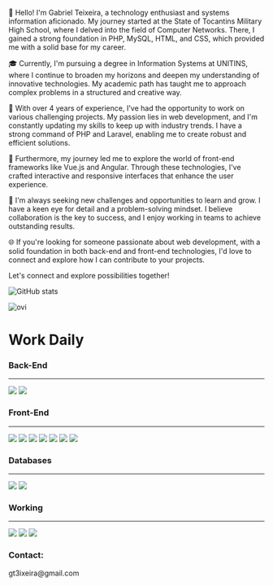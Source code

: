 
👋 Hello! I'm Gabriel Teixeira, a technology enthusiast and systems information aficionado. My journey started at the State of Tocantins Military High School, where I delved into the field of Computer Networks. There, I gained a strong foundation in PHP, MySQL, HTML, and CSS, which provided me with a solid base for my career.

🎓 Currently, I'm pursuing a degree in Information Systems at UNITINS, where I continue to broaden my horizons and deepen my understanding of innovative technologies. My academic path has taught me to approach complex problems in a structured and creative way.

💼 With over 4 years of experience, I've had the opportunity to work on various challenging projects. My passion lies in web development, and I'm constantly updating my skills to keep up with industry trends. I have a strong command of PHP and Laravel, enabling me to create robust and efficient solutions.

🌟 Furthermore, my journey led me to explore the world of front-end frameworks like Vue.js and Angular. Through these technologies, I've crafted interactive and responsive interfaces that enhance the user experience.

🚀 I'm always seeking new challenges and opportunities to learn and grow. I have a keen eye for detail and a problem-solving mindset. I believe collaboration is the key to success, and I enjoy working in teams to achieve outstanding results.

🌐 If you're looking for someone passionate about web development, with a solid foundation in both back-end and front-end technologies, I'd love to connect and explore how I can contribute to your projects.

Let's connect and explore possibilities together!

![GitHub stats](https://github-readme-stats.vercel.app/api?username=GabrielT31xeira&show_icons=true&theme=radical)

<img src="https://github-readme-stats.vercel.app/api/top-langs?username=GabrielT31xeira&show_icons=true&locale=en&layout=compact&theme=chartreuse-dark" alt="ovi" />

<h1 style="text-align: left">Work Daily</h2>

<h3>Back-End</h3>
<hr>
<p>
  <img src ="https://img.shields.io/badge/laravel%20-%F05340.svg?&style=for-the-badge&color=F05340&logo=laravel&logoColor=white"/>
  <img src="https://img.shields.io/badge/php8%20-%231572B6.svg?&style=for-the-badge&color=C8D3F5&logo=php&logoColor=5D6DA1"/>
</p>
<h3>Front-End</h3>
<hr>
<p>
  <img src="https://img.shields.io/badge/Vue.js%20-4495.svg?&style=for-the-badge&color=41B883&logo=Vue.js&logoColor=34495E"/>
  <img src="https://img.shields.io/badge/Angular.ts-4495.svg?&style=for-the-badge&color=B52E31&logo=Angular&logoColor=000000"/>
  <img src="https://img.shields.io/badge/Bootstrap%20-%23563D7C.svg?&style=for-the-badge&logo=bootstrap&logoColor=white"/>
  <img src="https://img.shields.io/badge/tailwind%20-%F05340.svg?&style=for-the-badge&color=22d3ee&logo=tailwindcss&logoColor=white"/>
  <img src="https://img.shields.io/badge/HTML5%20-%23E34F26.svg?&style=for-the-badge&logo=html5&logoColor=white"/>
  <img src="https://img.shields.io/badge/CSS3%20-%231572B6.svg?&style=for-the-badge&logo=css3&logoColor=white"/>
  <img src="https://img.shields.io/badge/JavaScript%20-%23323330.svg?&style=for-the-badge&color=323330&logo=javascript&logoColor=%23F7DF1"/>
</p>
<h3>Databases</h3>
<hr>
<p>
  <img src="https://img.shields.io/badge/mysql%20-4495.svg?&style=for-the-badge&color=F29111&logo=mysql&logoColor=00758F"/>
  <img src ="https://img.shields.io/badge/postgres%20-4495.svg?&style=for-the-badge&color=white&logo=postgresql&logoColor=336791"/>
</p>

<h3>Working</h3>
<hr>
<p>
  <img src="https://img.shields.io/badge/git-%23F05033.svg?style=for-the-badge&logo=git&logoColor=white"/>
  <img src="https://img.shields.io/badge/github-%23121011.svg?style=for-the-badge&logo=github&logoColor=white"/>
  <img src="https://img.shields.io/badge/gitlab-%23181717.svg?style=for-the-badge&logo=gitlab&logoColor=white"/>
</p>

<h3>Contact:</h3>
<p>gt3ixeira@gmail.com</p>
